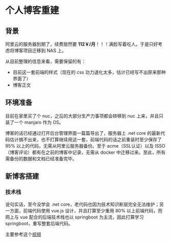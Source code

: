 # 个人博客重建

## 背景

阿里云的服务器到期了，续费居然要 **112￥/月**！！！满脸写着吃人。于是只好考虑将博客项目迁移到 NAS 上。

从目前整理的信息来看，需要保留的有：

* 目前这一套前端的样式（现在的 css 功力退化太多，估计已经写不出原来那种界面了）
* 博客正文

## 环境准备

目前在家里买了个 nuc，之后的大部分生产力事项都会转移到 nuc 上来，并且只装了一个 manjaro 作为 OS。

博客的话已经通过打开后台管理界面一篇篇导出了，服务器上 .net core 的最新代码估计搞不出来，也不打算继续用这一套，前端代码的话之前重装时至少保存了 95% 以上的代码，无需从阿里云服务器备份。至于 acme（SSL认证）以及 ISSO（博客评论）都有在之前的博客中记录，无需从 docker 中迁移过来。至此，所有需备份的数据和文档已经准备完毕。

## 新博客搭建

### 技术栈

说句实话，至今没学会 .net core，老代码也因为技术知识断层完全无法维护；另一方面，前端代码使用 vue.js 设计，并且打算至少重用 80% 以上前端代码，而网上与 vue 配合的后端技术栈也以 springboot 为主流，因此打算学习 springboot，重写整套后端代码。

主要参考这个[视频](https://www.bilibili.com/video/BV14y4y1M7Nc)




